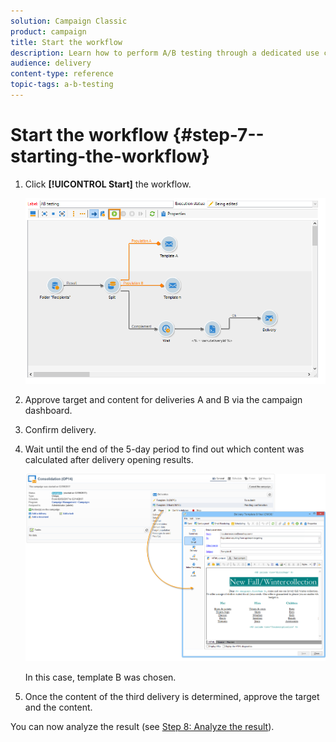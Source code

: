 ```yaml
---
solution: Campaign Classic
product: campaign
title: Start the workflow
description: Learn how to perform A/B testing through a dedicated use case.
audience: delivery
content-type: reference
topic-tags: a-b-testing
---
```


# Start the workflow {#step-7--starting-the-workflow}

1. Click **[!UICONTROL Start]** the workflow.

   ![](assets/use_case_abtesting_startwkfl_001.png)

1. Approve target and content for deliveries A and B via the campaign dashboard.
1. Confirm delivery.
1. Wait until the end of the 5-day period to find out which content was calculated after delivery opening results.

   ![](assets/use_case_abtesting_startwkfl_002.png)

   In this case, template B was chosen.

1. Once the content of the third delivery is determined, approve the target and the content.

You can now analyze the result (see [Step 8: Analyze the result](../../delivery/using/a-b-testing-uc-analyzing.md)).
